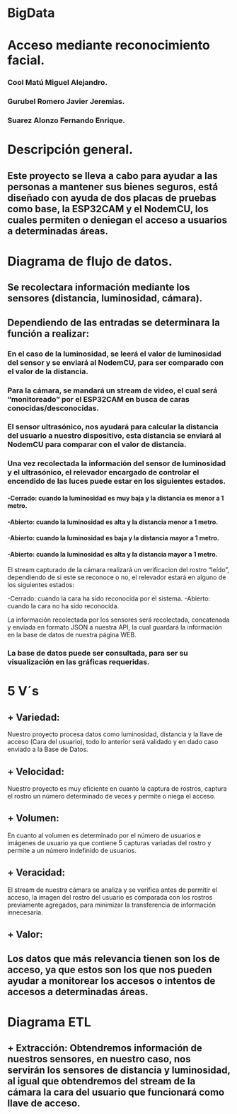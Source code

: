 # BigData

# Acceso mediante reconocimiento facial.

### Cool Matú Miguel Alejandro.
### Gurubel Romero Javier Jeremias.
### Suarez Alonzo Fernando Enrique.

# Descripción general.

## Este proyecto se lleva a cabo para ayudar a las personas a mantener sus bienes seguros, está diseñado con ayuda de dos placas de pruebas como base, la ESP32CAM y el NodemCU, los cuales permiten o deniegan el acceso a usuarios a determinadas áreas.


# Diagrama de flujo de datos.

## Se recolectara información mediante los sensores (distancia, luminosidad, cámara).

## Dependiendo de las entradas se determinara la función a realizar:

### En el caso de la luminosidad, se leerá el valor de luminosidad del sensor y se enviará al NodemCU, para ser comparado con el valor de la distancia.

### Para la cámara, se mandará un stream de video, el cual será “monitoreado” por el ESP32CAM en busca de caras conocidas/desconocidas.

### El sensor ultrasónico, nos ayudará para calcular la distancia del usuario a nuestro dispositivo, esta distancia se enviará al NodemCU para comparar con el valor de distancia.

### Una vez recolectada la información del sensor de luminosidad y el ultrasónico, el relevador encargado de controlar el encendido de las luces puede estar en los siguientes estados.

#### -Cerrado: cuando la luminosidad es muy baja y la distancia es menor a 1 metro.
#### -Abierto: cuando la luminosidad es alta y la distancia menor a 1 metro.
#### -Abierto: cuando la luminosidad es baja y la distancia mayor a 1 metro.
#### -Abierto: cuando la luminosidad es alta y la distancia mayor a 1 metro.

El stream capturado de la cámara realizará un verificacion del rostro “leído”, dependiendo de si este se reconoce o no, el relevador estará en alguno de los siguientes estados:

-Cerrado: cuando la cara ha sido reconocida por el sistema.
-Abierto: cuando la cara no ha sido reconocida. 

La información recolectada por los sensores será recolectada, concatenada y enviada en formato JSON a nuestra API, la cual guardará la información en la base de datos de nuestra página WEB.


### La base de datos puede ser consultada, para ser su visualización en las gráficas requeridas.

# 5 V´s

## + Variedad: 
Nuestro proyecto procesa datos como luminosidad, distancia y la llave de acceso (Cara del usuario), todo lo anterior será validado y en dado caso enviado a la Base de Datos.
## + Velocidad:
 
Nuestro proyecto es muy eficiente en cuanto la captura de rostros, captura el rostro un número determinado de veces  y permite o niega el acceso. 

## + Volumen:

En cuanto al volumen es determinado por el número de usuarios e imágenes de usuario  ya que contiene 5 capturas variadas del rostro y permite a un número indefinido de usuarios.

## + Veracidad:

 El stream de nuestra cámara se analiza y se verifica antes de permitir el acceso, la imagen del rostro del usuario es comparada con los rostros previamente agregados, para minimizar la transferencia de información innecesaria.



## + Valor: 

## Los datos que más relevancia tienen son los de acceso, ya que estos son los que nos pueden ayudar a monitorear los accesos o intentos de accesos a determinadas áreas.


# Diagrama ETL
## + Extracción: Obtendremos información de nuestros sensores, en nuestro caso, nos servirán los sensores de distancia y luminosidad, al igual que obtendremos del stream de la cámara la cara del usuario que funcionará como llave de acceso.

